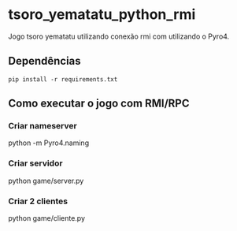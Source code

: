 # tsoro_yematatu_python_rmi

Jogo tsoro yematatu utilizando conexão rmi com utilizando o Pyro4.

## Dependências

```shell
pip install -r requirements.txt
```

## Como executar o jogo com RMI/RPC
### Criar nameserver
python -m Pyro4.naming

### Criar servidor
python game/server.py

### Criar 2 clientes
python game/cliente.py